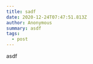 ```yaml
---
title: sadf
date: 2020-12-24T07:47:51.813Z
author: Anonymous
summary: asdf
tags:
  - post
---
```

asdf